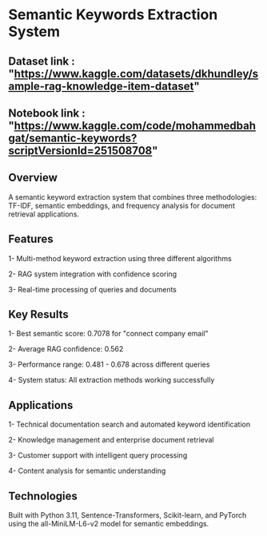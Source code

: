 # Semantic Keywords Extraction System
## Dataset link : "https://www.kaggle.com/datasets/dkhundley/sample-rag-knowledge-item-dataset"
## Notebook link : "https://www.kaggle.com/code/mohammedbahgat/semantic-keywords?scriptVersionId=251508708"
## Overview
A semantic keyword extraction system that combines three methodologies: TF-IDF, semantic embeddings, and frequency analysis for document retrieval applications.

## Features
1- Multi-method keyword extraction using three different algorithms

2- RAG system integration with confidence scoring

3- Real-time processing of queries and documents

## Key Results
1- Best semantic score: 0.7078 for "connect company email"

2- Average RAG confidence: 0.562

3- Performance range: 0.481 - 0.678 across different queries

4- System status: All extraction methods working successfully

## Applications
1- Technical documentation search and automated keyword identification

2- Knowledge management and enterprise document retrieval

3- Customer support with intelligent query processing

4- Content analysis for semantic understanding

## Technologies
Built with Python 3.11, Sentence-Transformers, Scikit-learn, and PyTorch using the all-MiniLM-L6-v2 model for semantic embeddings.
